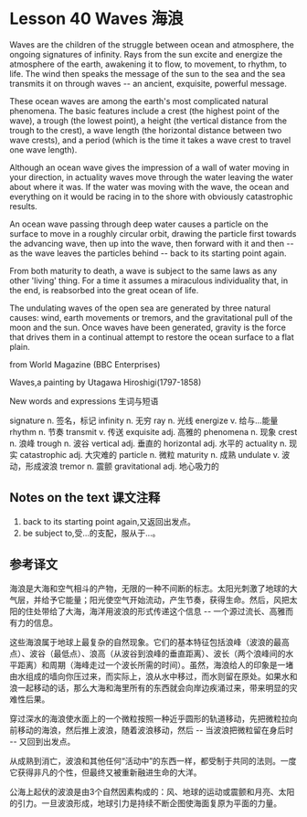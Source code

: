 # Lesson 40 Waves 海浪
Waves are the children of the struggle between ocean and atmosphere, the ongoing signatures of infinity. Rays from the sun excite and energize the atmosphere of the earth, awakening it to flow, to movement, to rhythm, to life. The wind then speaks the message of the sun to the sea and the sea transmits it on through waves -- an ancient, exquisite, powerful message.

These ocean waves are among the earth's most complicated natural phenomena. The basic features include a crest (the highest point of the wave), a trough (the lowest point), a height (the vertical distance from the trough to the crest), a wave length (the horizontal distance between two wave crests), and a period (which is the time it takes a wave crest to travel one wave length).

Although an ocean wave gives the impression of a wall of water moving in your direction, in actuality waves move through the water leaving the water about where it was. If the water was moving with the wave, the ocean and everything on it would be racing in to the shore with obviously catastrophic results.

An ocean wave passing through deep water causes a particle on the surface to move in a roughly circular orbit, drawing the particle first towards the advancing wave, then up into the wave, then forward with it and then -- as the wave leaves the particles behind -- back to its starting point again.

From both maturity to death, a wave is subject to the same laws as any other 'living' thing. For a time it assumes a miraculous individuality that, in the end, is reabsorbed into the great ocean of life.

The undulating waves of the open sea are generated by three natural causes: wind, earth movements or tremors, and the gravitational pull of the moon and the sun. Once waves have been generated, gravity is the force that drives them in a continual attempt to restore the ocean surface to a flat plain.

from World Magazine (BBC Enterprises)
	
	
Waves,a painting by Utagawa Hiroshigi(1797-1858)

New words and expressions 生词与短语

signature n. 签名，标记
infinity n. 无穷
ray n. 光线
energize v. 给与...能量
rhythm n. 节奏
transmit v. 传送
exquisite adj. 高雅的
phenomena n. 现象
crest n. 浪峰
trough n. 波谷
vertical adj. 垂直的
horizontal adj. 水平的
actuality n. 现实
catastrophic adj. 大灾难的
particle n. 微粒
maturity n. 成熟
undulate v. 波动，形成波浪
tremor n. 震颤
gravitational adj. 地心吸力的

## Notes on the text 课文注释

1. back to its starting point again,又返回出发点。
2. be subject to,受...的支配，服从于...。

## 参考译文

海浪是大海和空气相斗的产物，无限的一种不间断的标志。太阳光刺激了地球的大气层，并给予它能量；阳光使空气开始流动，产生节奏，获得生命。然后，风把太阳的住处带给了大海，海洋用波浪的形式传递这个信息 -- 一个源过流长、高雅而有力的信息。

这些海浪属于地球上最复杂的自然现象。它们的基本特征包括浪峰（波浪的最高点）、波谷（最低点）、浪高（从波谷到浪峰的垂直距离）、波长（两个浪峰间的水平距离）和周期（海峰走过一个波长所需的时间）。虽然，海浪给人的印象是一堵由水组成的墙向你压过来，而实际上，浪从水中移过，而水则留在原处。如果水和浪一起移动的话，那么大海和海里所有的东西就会向岸边疾涌过来，带来明显的灾难性后果。

穿过深水的海浪使水面上的一个微粒按照一种近乎圆形的轨道移动，先把微粒拉向前移动的海浪，然后推上波浪，随着波浪移动，然后 -- 当波浪把微粒留在身后时 -- 又回到出发点。

从成熟到消亡，波浪和其他任何“活动中”的东西一样，都受制于共同的法则。一度它获得非凡的个性，但最终又被重新融进生命的大洋。

公海上起伏的波浪是由3个自然因素构成的：风、地球的运动或震颤和月亮、太阳的引力。一旦波浪形成，地球引力是持续不断企图使海面复原为平面的力量。

